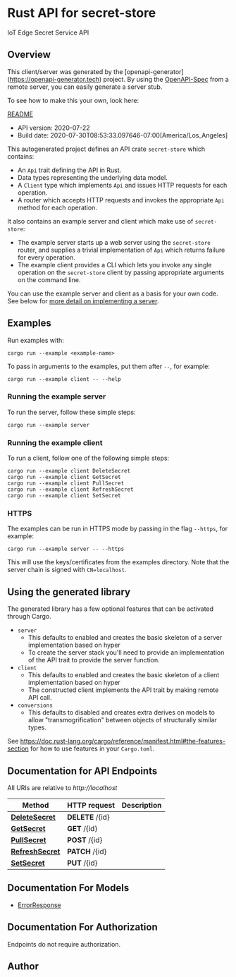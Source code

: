 # Rust API for secret-store

IoT Edge Secret Service API

## Overview

This client/server was generated by the [openapi-generator]
(https://openapi-generator.tech) project.  By using the
[OpenAPI-Spec](https://github.com/OAI/OpenAPI-Specification) from a remote
server, you can easily generate a server stub.

To see how to make this your own, look here:

[README]((https://openapi-generator.tech))

- API version: 2020-07-22
- Build date: 2020-07-30T08:53:33.097646-07:00[America/Los_Angeles]



This autogenerated project defines an API crate `secret-store` which contains:
* An `Api` trait defining the API in Rust.
* Data types representing the underlying data model.
* A `Client` type which implements `Api` and issues HTTP requests for each operation.
* A router which accepts HTTP requests and invokes the appropriate `Api` method for each operation.

It also contains an example server and client which make use of `secret-store`:

* The example server starts up a web server using the `secret-store`
    router, and supplies a trivial implementation of `Api` which returns failure
    for every operation.
* The example client provides a CLI which lets you invoke
    any single operation on the `secret-store` client by passing appropriate
    arguments on the command line.

You can use the example server and client as a basis for your own code.
See below for [more detail on implementing a server](#writing-a-server).

## Examples

Run examples with:

```
cargo run --example <example-name>
```

To pass in arguments to the examples, put them after `--`, for example:

```
cargo run --example client -- --help
```

### Running the example server
To run the server, follow these simple steps:

```
cargo run --example server
```

### Running the example client
To run a client, follow one of the following simple steps:

```
cargo run --example client DeleteSecret
cargo run --example client GetSecret
cargo run --example client PullSecret
cargo run --example client RefreshSecret
cargo run --example client SetSecret
```

### HTTPS
The examples can be run in HTTPS mode by passing in the flag `--https`, for example:

```
cargo run --example server -- --https
```

This will use the keys/certificates from the examples directory. Note that the
server chain is signed with `CN=localhost`.

## Using the generated library

The generated library has a few optional features that can be activated through Cargo.

* `server`
    * This defaults to enabled and creates the basic skeleton of a server implementation based on hyper
    * To create the server stack you'll need to provide an implementation of the API trait to provide the server function.
* `client`
    * This defaults to enabled and creates the basic skeleton of a client implementation based on hyper
    * The constructed client implements the API trait by making remote API call.
* `conversions`
    * This defaults to disabled and creates extra derives on models to allow "transmogrification" between objects of structurally similar types.

See https://doc.rust-lang.org/cargo/reference/manifest.html#the-features-section for how to use features in your `Cargo.toml`.

## Documentation for API Endpoints

All URIs are relative to *http://localhost*

Method | HTTP request | Description
------------- | ------------- | -------------
[**DeleteSecret**](docs/default_api.md#DeleteSecret) | **DELETE** /{id} | 
[**GetSecret**](docs/default_api.md#GetSecret) | **GET** /{id} | 
[**PullSecret**](docs/default_api.md#PullSecret) | **POST** /{id} | 
[**RefreshSecret**](docs/default_api.md#RefreshSecret) | **PATCH** /{id} | 
[**SetSecret**](docs/default_api.md#SetSecret) | **PUT** /{id} | 


## Documentation For Models

 - [ErrorResponse](docs/ErrorResponse.md)


## Documentation For Authorization
 Endpoints do not require authorization.


## Author



